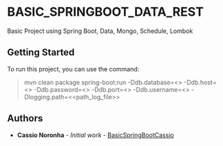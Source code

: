 # BASIC_SPRINGBOOT_DATA_REST

Basic Project using Spring Boot, Data, Mongo, Schedule, Lombok

## Getting Started

To run this project, you can use the command:
> mvn clean package spring-boot:run -Ddb.database=<<database>> -Ddb.host=<<host>> -Ddb.password=<<password>> -Ddb.port=<<port>> -Ddb.username=<<username>> -Dlogging.path=<<path_log_file>>

## Authors

* **Cassio  Noronha** - *Initial work* - [BasicSpringBootCassio](http://github.com/cassionoronha/cassio_basic_spring_boot)


